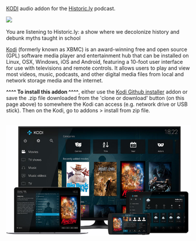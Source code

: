 <a href="https://kodi.tv">KODI<a> audio addon for the <a href="https://historicly.substack.com/podcast">Historic.ly</a> podcast.<br>

<img src="https://api.substack.com/feed/podcast/8079.jpg?v=09176bc266e10af7fa11a9cd5f94b932"><br>

You are listening to Historic.ly: a show where we decolonize history and debunk myths taught in school<br>

<a href="https://www.kodi.tv">Kodi</a> (formerly known as XBMC) is an award-winning free and open source (GPL) software media player and entertainment hub that can be installed on Linux, OSX, Windows, iOS and Android, featuring a 10-foot user interface for use with televisions and remote controls. It allows users to play and view most videos, music, podcasts, and other digital media files from local and network storage media and the internet.<br>

<b>^^^^ To install this addon ^^^^</b>, either use the <a href="https://www.tvaddons.co/github-browser-kodi/">Kodi Github installer</a> addon or save the .zip file downloaded from the 'clone or download' button (on this page above) to somewhere the Kodi can access (e.g. network drive or USB stick). Then on the Kodi, go to addons > install from zip file.<br>

<br><a href="https://www.kodi.tv"><img src="https://github.com/leopheard/Audio-Podcasts/blob/master/resources/media/about--devices.jpg?raw=true">
